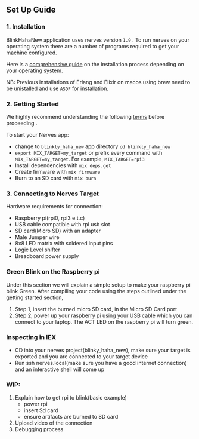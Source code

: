 
## Set Up Guide

### 1. Installation

BlinkHahaNew application uses nerves version `1.9` . To run nerves on your operating system there are a number of programs required to get your machine configured.

Here is a [comprehensive guide](https://hexdocs.pm/nerves/installation.html#content) on  the installation process depending on your operating system.

NB: Previous installations of Erlang and Elixir on macos using brew need to be unistalled and use `ASDF` for installation.


### 2. Getting Started 

We highly recommend understanding the following [terms](https://hexdocs.pm/nerves/getting-started.html#common-terms) before proceeding .


To start your Nerves app:
  * change to `blinkly_haha_new` app directory `cd blinkly_haha_new`
  * `export MIX_TARGET=my_target` or prefix every command with
    `MIX_TARGET=my_target`. For example, `MIX_TARGET=rpi3`
  * Install dependencies with `mix deps.get`
  * Create firmware with `mix firmware`
  * Burn to an SD card with `mix burn`



### 3. Connecting to Nerves Target

Hardware requirements for connection:

 - Raspberry pi(rpi0, rpi3 e.t.c)
 - USB cable compatible with rpi usb slot
 - SD card(Micro SD) with an adapter
 - Male Jumper wire
 - 8x8 LED matrix  with soldered input pins
 - Logic Level shifter
 - Breadboard power supply


### Green Blink on the Raspberry pi
  Under this section we will explain a simple setup to make your raspberry pi blink Green. After compiling your code using the steps outlined under the getting started section,
   1. Step 1, insert the burned micro SD card, in the Micro SD Card port
   2. Step 2, power up your raspberry pi using your USB cable which you can connect to your laptop. The ACT LED on the raspberry pi will turn green.

### Inspecting in IEX
  - CD into your nerves project(blinky_haha_new), make sure your target is exported and you are connected to your target device
  - Run ssh nerves.local(make sure you have a good internet connection) and an interactive shell will come up

   
   

### WIP:
 1. Explain how to get rpi to blink(basic example)
    - power rpi
    - insert Sd card
    - ensure artifacts are burned to SD card 
 2. Upload video of the connection 
 3. Debugging process
 


